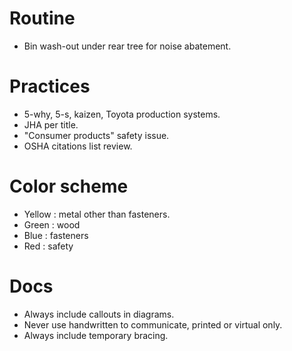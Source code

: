 
# Routine
- Bin wash-out under rear tree for noise abatement.

# Practices
- 5-why, 5-s, kaizen, Toyota production systems.
- JHA per title.
- "Consumer products" safety issue.
- OSHA citations list review.

# Color scheme
- Yellow : metal other than fasteners.
- Green : wood
- Blue : fasteners
- Red : safety

# Docs
- Always include callouts in diagrams.
- Never use handwritten to communicate, printed or virtual only.
- Always include temporary bracing.
